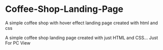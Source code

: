 # Coffee-Shop-Landing-Page
 A simple coffee shop with hover effect landing page created with html and css
 


A simple coffee shop landing page created with just HTML and CSS... 
Just For PC View
